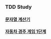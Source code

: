 ### TDD Study
#### [문자열 계산기](https://github.com/younlee1014/blucean_study_01/blob/younlee/src/main/java/Calculator/Calculator.md)
#### [자동차 경주 게임 1단계](https://github.com/younlee1014/a_closing_expert/blob/younlee/src/main/java/racingcar/RacingCar.md)